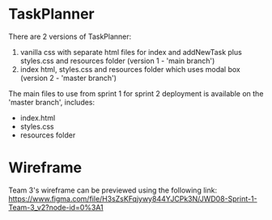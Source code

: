 # TaskPlanner

There are 2 versions of TaskPlanner:
1. vanilla css with separate html files for index and addNewTask plus styles.css and resources folder (version 1 - 'main branch')
2. index html, styles.css and resources folder which uses modal box (version 2 - 'master branch')

The main files to use from sprint 1 for sprint 2 deployment is available on the 'master branch', includes:
- index.html
- styles.css
- resources folder

# Wireframe
Team 3's wireframe can be previewed using the following link: https://www.figma.com/file/H3sZsKFqjywy844YJCPk3N/JWD08-Sprint-1-Team-3_v2?node-id=0%3A1
